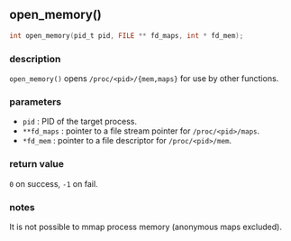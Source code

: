 ## open\_memory()

```c
int open_memory(pid_t pid, FILE ** fd_maps, int * fd_mem);
```

### description
`open_memory()` opens `/proc/<pid>/{mem,maps}` for use by other functions.

### parameters
- `pid`       : PID of the target process.
- `**fd_maps` : pointer to a file stream pointer for `/proc/<pid>/maps`.
- `*fd_mem`   : pointer to a file descriptor for `/proc/<pid>/mem`.

### return value
`0` on success, `-1` on fail.

### notes
It is not possible to mmap process memory (anonymous maps excluded).
